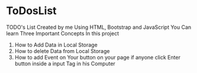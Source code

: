 # ToDosList

TODO's List Created by me Using HTML, Bootstrap and JavaScript
You Can learn Three Important Concepts In this project 
1) How to Add Data in Local Storage
2) How to delete Data from Local Storage
3) How to add Event on Your button on your page  if anyone click Enter button inside a input Tag in his Computer
